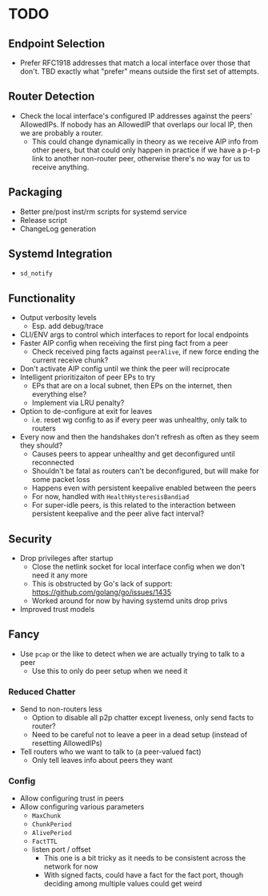 # TODO

## Endpoint Selection

* Prefer RFC1918 addresses that match a local interface over those that
  don't. TBD exactly what "prefer" means outside the first set of attempts.

## Router Detection

* Check the local interface's configured IP addresses against the peers'
  AllowedIPs. If nobody has an AllowedIP that overlaps our local IP, then we
  are probably a router.
  * This could change dynamically in theory as we receive AIP info from other
    peers, but that could only happen in practice if we have a p-t-p link to
    another non-router peer, otherwise there's no way for us to receive anything.

## Packaging

* Better pre/post inst/rm scripts for systemd service
* Release script
* ChangeLog generation

## Systemd Integration

* `sd_notify`

## Functionality

* Output verbosity levels
  * Esp. add debug/trace
* CLI/ENV args to control which interfaces to report for local endpoints
* Faster AIP config when receiving the first ping fact from a peer
  * Check received ping facts against `peerAlive`, if new force ending the current receive chunk?
* Don't activate AIP config until we think the peer will reciprocate
* Intelligent prioritizaiton of peer EPs to try
  * EPs that are on a local subnet, then EPs on the internet, then everything else?
  * Implement via LRU penalty?
* Option to de-configure at exit for leaves
  * i.e. reset wg config to as if every peer was unhealthy, only talk to routers
* Every now and then the handshakes don't refresh as often as they seem they should?
  * Causes peers to appear unhealthy and get deconfigured until reconnected
  * Shouldn't be fatal as routers can't be deconfigured, but will make for some packet loss
  * Happens even with persistent keepalive enabled between the peers
  * For now, handled with `HealthHysteresisBandiad`
  * For super-idle peers, is this related to the interaction between persistent keepalive
    and the peer alive fact interval?

## Security

* Drop privileges after startup
  * Close the netlink socket for local interface config when we don't need it any more
  * This is obstructed by Go's lack of support:
    https://github.com/golang/go/issues/1435
  * Worked around for now by having systemd units drop privs
* Improved trust models

## Fancy

* Use `pcap` or the like to detect when we are actually trying to talk to a peer
  * Use this to only do peer setup when we need it

### Reduced Chatter

* Send to non-routers less
  * Option to disable all p2p chatter except liveness, only send facts to router?
  * Need to be careful not to leave a peer in a dead setup (instead of resetting AllowedIPs)
* Tell routers who we want to talk to (a peer-valued fact)
  * Only tell leaves info about peers they want

### Config

* Allow configuring trust in peers
* Allow configuring various parameters
  * `MaxChunk`
  * `ChunkPeriod`
  * `AlivePeriod`
  * `FactTTL`
  * listen port / offset
    * This one is a bit tricky as it needs to be consistent across the network for now
    * With signed facts, could have a fact for the fact port,
      though deciding among multiple values could get weird
